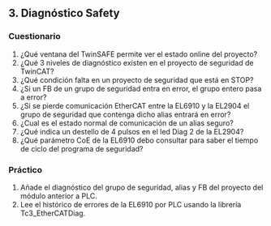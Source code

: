 ## 3. Diagnóstico Safety  ##
### Cuestionario ###
1. ¿Qué ventana del TwinSAFE permite ver el estado online del proyecto?
2. ¿Qué 3 niveles de diagnóstico existen en el proyecto de seguridad de TwinCAT?
3. ¿Qué condición falta en un proyecto de seguridad que está en STOP?
4. ¿Si un FB de un grupo de seguridad entra en error, el grupo entero pasa a error?
5. ¿Si se pierde comunicación EtherCAT entre la EL6910 y la EL2904 el grupo de seguridad que contenga dicho alias entrará en error?
6. ¿Cual es el estado normal de comunicación de un alias seguro?
7. ¿Qué indica un destello de 4 pulsos en el led Diag 2 de la EL2904?
8. ¿Qué parámetro CoE de la EL6910 debo consultar para saber el tiempo de ciclo del programa de seguridad?

### Práctico ###
1. Añade el diagnóstico del grupo de seguridad, alias y FB del proyecto del módulo anterior a PLC.
2. Lee el histórico de errores de la EL6910 por PLC usando la librería Tc3_EtherCATDiag.